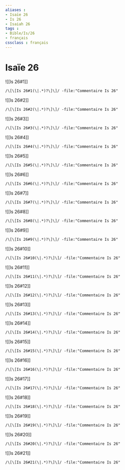 ```yaml
---
aliases : 
- Isaïe 26
- Is 26
- Isaiah 26
tags : 
- Bible/Is/26
- français
cssclass : français
---
```


# Isaïe 26

![[Is 26#1]]

```query
/\[\[Is 26#1(\|.*)?\]\]/ -file:"Commentaire Is 26"
```

![[Is 26#2]]

```query
/\[\[Is 26#2(\|.*)?\]\]/ -file:"Commentaire Is 26"
```

![[Is 26#3]]

```query
/\[\[Is 26#3(\|.*)?\]\]/ -file:"Commentaire Is 26"
```

![[Is 26#4]]

```query
/\[\[Is 26#4(\|.*)?\]\]/ -file:"Commentaire Is 26"
```

![[Is 26#5]]

```query
/\[\[Is 26#5(\|.*)?\]\]/ -file:"Commentaire Is 26"
```

![[Is 26#6]]

```query
/\[\[Is 26#6(\|.*)?\]\]/ -file:"Commentaire Is 26"
```

![[Is 26#7]]

```query
/\[\[Is 26#7(\|.*)?\]\]/ -file:"Commentaire Is 26"
```

![[Is 26#8]]

```query
/\[\[Is 26#8(\|.*)?\]\]/ -file:"Commentaire Is 26"
```

![[Is 26#9]]

```query
/\[\[Is 26#9(\|.*)?\]\]/ -file:"Commentaire Is 26"
```

![[Is 26#10]]

```query
/\[\[Is 26#10(\|.*)?\]\]/ -file:"Commentaire Is 26"
```

![[Is 26#11]]

```query
/\[\[Is 26#11(\|.*)?\]\]/ -file:"Commentaire Is 26"
```

![[Is 26#12]]

```query
/\[\[Is 26#12(\|.*)?\]\]/ -file:"Commentaire Is 26"
```

![[Is 26#13]]

```query
/\[\[Is 26#13(\|.*)?\]\]/ -file:"Commentaire Is 26"
```

![[Is 26#14]]

```query
/\[\[Is 26#14(\|.*)?\]\]/ -file:"Commentaire Is 26"
```

![[Is 26#15]]

```query
/\[\[Is 26#15(\|.*)?\]\]/ -file:"Commentaire Is 26"
```

![[Is 26#16]]

```query
/\[\[Is 26#16(\|.*)?\]\]/ -file:"Commentaire Is 26"
```

![[Is 26#17]]

```query
/\[\[Is 26#17(\|.*)?\]\]/ -file:"Commentaire Is 26"
```

![[Is 26#18]]

```query
/\[\[Is 26#18(\|.*)?\]\]/ -file:"Commentaire Is 26"
```

![[Is 26#19]]

```query
/\[\[Is 26#19(\|.*)?\]\]/ -file:"Commentaire Is 26"
```

![[Is 26#20]]

```query
/\[\[Is 26#20(\|.*)?\]\]/ -file:"Commentaire Is 26"
```

![[Is 26#21]]

```query
/\[\[Is 26#21(\|.*)?\]\]/ -file:"Commentaire Is 26"
```

